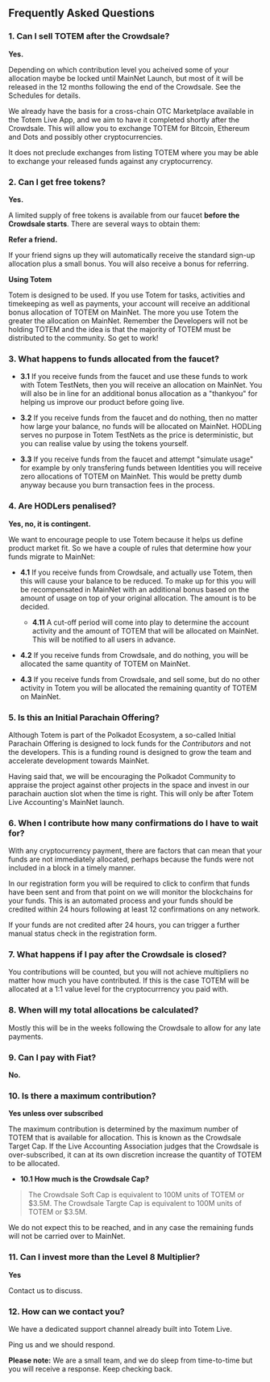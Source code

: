 ## Frequently Asked Questions

### 1. Can I sell TOTEM after the Crowdsale?

**Yes.** 

Depending on which contribution level you acheived some of your allocation maybe be locked until MainNet Launch, but most of it will be released in the 12 months following the end of the Crowdsale. See the Schedules for details.

We already have the basis for a cross-chain OTC Marketplace available in the Totem Live App, and we aim to have it completed shortly after the Crowdsale. This will allow you to exchange TOTEM for Bitcoin, Ethereum and Dots and possibly other cryptocurrencies.

It does not preclude exchanges from listing TOTEM where you may be able to exchange your released funds against any cryptocurrency.

### 2. Can I get free tokens?

**Yes.** 

A limited supply of free tokens is available from our faucet **before the Crowdsale starts**. There are several ways to obtain them:

**Refer a friend.** 

If your friend signs up they will automatically receive the standard sign-up allocation plus a small bonus. You will also receive a bonus for referring. 

**Using Totem**

Totem is designed to be used. If you use Totem for tasks, activities and timekeeping as well as payments, your account will receive an additional bonus allocation of TOTEM on MainNet. The more you use Totem the greater the allocation on MainNet. Remember the Developers will not be holding TOTEM and the idea is that the majority of TOTEM must be distributed to the community. So get to work!

### 3. What happens to funds allocated from the faucet?

* **3.1** If you receive funds from the faucet and use these funds to work with Totem TestNets, then you will receive an allocation on MainNet. You will also be in line for an additional bonus allocation as a "thankyou" for helping us improve our product before going live. 

* **3.2** If you receive funds from the faucet and do nothing, then no matter how large your balance, no funds will be allocated on MainNet. HODLing serves no purpose in Totem TestNets as the price is deterministic, but you can realise value by using the tokens yourself.

* **3.3** If you receive funds from the faucet and attempt "simulate usage" for example by only transfering funds between Identities you will receive zero allocations of TOTEM on MainNet. This would be pretty dumb anyway because you burn transaction fees in the process.

### 4. Are HODLers penalised?

**Yes, no, it is contingent.**

We want to encourage people to use Totem because it helps us define product market fit. So we have a couple of rules that determine how your funds migrate to MainNet:

* **4.1** If you receive funds from Crowdsale, and actually use Totem, then this will cause your balance to be reduced. To make up for this you will be recompensated in MainNet with an additional bonus based on the amount of usage on top of your original allocation. The amount is to be decided.

    * **4.11** A cut-off period will come into play to determine the account activity and the amount of TOTEM that will be allocated on MainNet. This will be notified to all users in advance.

* **4.2** If you receive funds from Crowdsale, and do nothing, you will be allocated the same quantity of TOTEM on MainNet.

* **4.3** If you receive funds from Crowdsale, and sell some, but do no other activity in Totem you will be allocated the remaining quantity of TOTEM on MainNet.


### 5. Is this an Initial Parachain Offering?

Although Totem is part of the Polkadot Ecosystem, a so-called Initial Parachain Offering is designed to lock funds for the _Contributors_ and not the developers. This is a funding round is designed to grow the team and accelerate development towards MainNet.

Having said that, we will be encouraging the Polkadot Community to appraise the project against other projects in the space and invest in our parachain auction slot when the time is right. This will only be after Totem Live Accounting's MainNet launch.

### 6. When I contribute how many confirmations do I have to wait for?

With any cryptocurrency payment, there are factors that can mean that your funds are not immediately allocated, perhaps because the funds were not included in a block in a timely manner.

In our registration form you will be required to click to confirm that funds have been sent and from that point on we will monitor the blockchains for your funds. This is an automated process and your funds should be credited within 24 hours following at least 12 confirmations on any network. 

If your funds are not credited after 24 hours, you can trigger a further manual status check in the registration form.

### 7. What happens if I pay after the Crowdsale is closed?

You contributions will be counted, but you will not achieve multipliers no matter how much you have contributed. If this is the case TOTEM will be allocated at a 1:1 value level for the cryptocurrrency you paid with.

### 8. When will my total allocations be calculated?

Mostly this will be in the weeks following the Crowdsale to allow for any late payments.

### 9. Can I pay with Fiat?

**No.**

### 10. Is there a maximum contribution?

**Yes unless over subscribed**

The maximum contribution is determined by the maximum number of TOTEM that is available for allocation. This is known as the Crowdsale Target Cap. If the Live Accounting Association judges that the Crowdsale is over-subscribed, it can at its own discretion increase the quantity of TOTEM to be allocated.

* **10.1 How much is the Crowdsale Cap?**

> The Crowdsale Soft Cap is equivalent to 100M units of TOTEM or $3.5M.
> The Crowdsale Targte Cap is equivalent to 100M units of TOTEM or $3.5M.

We do not expect this to be reached, and in any case the remaining funds will not be carried over to MainNet.

### 11. Can I invest more than the Level 8 Multiplier?

**Yes**

Contact us to discuss.

### 12. How can we contact you?

We have a dedicated support channel already built into Totem Live.

Ping us and we should respond. 

**Please note:** We are a small team, and we do sleep from time-to-time but you will receive a response. Keep checking back.

